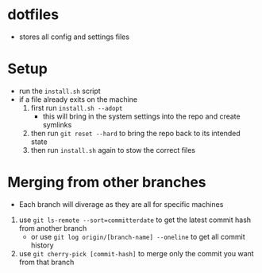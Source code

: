 # dotfiles
- stores all config and settings files

# Setup
- run the `install.sh` script
- if a file already exits on the machine
    1. first run `install.sh --adopt` 
        - this will bring in the system settings into the repo and create symlinks
    2. then run `git reset --hard` to bring the repo back to its intended state
    3. then run `install.sh` again to stow the correct files


# Merging from other branches
- Each branch will diverage as they are all for specific machines
1. use `git ls-remote --sort=committerdate` to get the latest commit hash from another branch
    - or use `git log origin/[branch-name] --oneline` to get all commit history
2. use `git cherry-pick [commit-hash]` to merge only the commit you want from that branch



